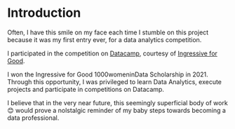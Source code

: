 # Introduction

Often, I have this smile on my face each time I stumble on this project because it was my first entry ever, for a data analytics competition. 

I participated in the competition on [Datacamp](https://app.datacamp.com/workspace/w/a2ece60c-ed98-4602-8fdb-38e7ee8a1afe), courtesy of [Ingressive for Good](https://www.linkedin.com/company/ingressiveforgood/). 

I won the Ingressive for Good 1000womeninData Scholarship in 2021. Through this opportunity, I was privileged to learn Data Analytics, execute projects and participate in competitions on Datacamp. 

I believe that in the very near future, this seemingly superficial body of work :blush: would prove a nolstalgic reminder of my baby steps towards becoming a data professional.
